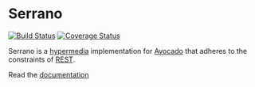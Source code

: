 # Serrano

[![Build Status](https://travis-ci.org/cbmi/serrano.png)](https://travis-ci.org/cbmi/serrano) [![Coverage Status](https://coveralls.io/repos/cbmi/serrano/badge.png)](https://coveralls.io/r/cbmi/serrano)

Serrano is a [hypermedia](https://en.wikipedia.org/wiki/Hypermedia) implementation for [Avocado](http://cbmi.github.io/avocado/) that adheres to the constraints of [REST](https://en.wikipedia.org/wiki/Representational_state_transfer).

Read the [documentation](http://cbmi.github.io/serrano/)
